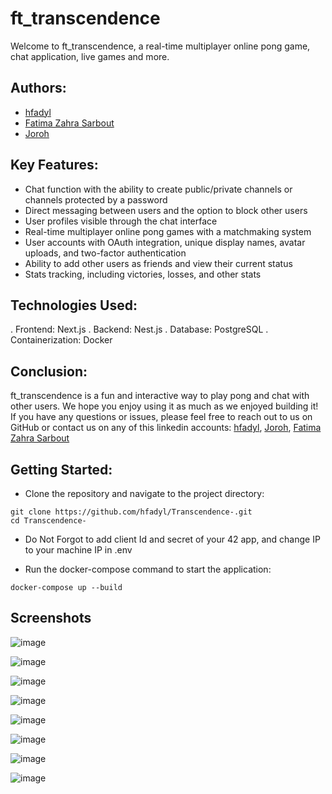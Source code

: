# ft_transcendence

Welcome to ft_transcendence, a real-time multiplayer online pong game, chat application, live games and more.

## Authors:

* [hfadyl](https://github.com/hfadyl)
* [Fatima Zahra Sarbout](https://github.com/fsarbout)
* [Joroh](https://github.com/0xJoroh)

## Key Features:

- Chat function with the ability to create public/private channels or channels protected by a password
- Direct messaging between users and the option to block other users
- User profiles visible through the chat interface
- Real-time multiplayer online pong games with a matchmaking system
- User accounts with OAuth integration, unique display names, avatar uploads, and two-factor authentication
- Ability to add other users as friends and view their current status
- Stats tracking, including victories, losses, and other stats

## Technologies Used:

. Frontend: Next.js
. Backend: Nest.js
. Database: PostgreSQL
. Containerization: Docker

## Conclusion:

ft_transcendence is a fun and interactive way to play pong and chat with other users. We hope you enjoy using it as much as we enjoyed building it!
If you have any questions or issues, please feel free to reach out to us on GitHub or contact us on any of this linkedin accounts: [hfadyl](https://www.linkedin.com/in/hicham-fadyl-6058b5198/), [Joroh](https://www.linkedin.com/in/0x10000/), [Fatima Zahra Sarbout](https://www.linkedin.com/in/fatima-zahra-sarbout/)

## Getting Started:

- Clone the repository and navigate to the project directory:

```
git clone https://github.com/hfadyl/Transcendence-.git
cd Transcendence-
```

- Do Not Forgot to add client Id and secret of your 42 app, and change IP to your machine IP in .env

- Run the docker-compose command to start the application:

```
docker-compose up --build
```

## Screenshots

![image](./screenshots/Enter%20username.png)

![image](./screenshots/Home.png)

![image](./screenshots/Profile.png)

![image](./screenshots/Friends%20list.png)

![image](./screenshots/Match%20history.png)

![image](./screenshots/Settings.png)

![image](./screenshots/Game.png)

![image](./screenshots/chat.png)
